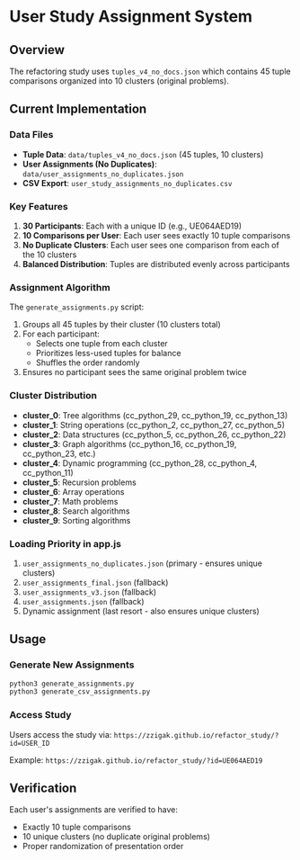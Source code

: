 # User Study Assignment System

## Overview
The refactoring study uses `tuples_v4_no_docs.json` which contains 45 tuple comparisons organized into 10 clusters (original problems).

## Current Implementation

### Data Files
- **Tuple Data**: `data/tuples_v4_no_docs.json` (45 tuples, 10 clusters)
- **User Assignments (No Duplicates)**: `data/user_assignments_no_duplicates.json`
- **CSV Export**: `user_study_assignments_no_duplicates.csv`

### Key Features
1. **30 Participants**: Each with a unique ID (e.g., UE064AED19)
2. **10 Comparisons per User**: Each user sees exactly 10 tuple comparisons
3. **No Duplicate Clusters**: Each user sees one comparison from each of the 10 clusters
4. **Balanced Distribution**: Tuples are distributed evenly across participants

### Assignment Algorithm
The `generate_assignments.py` script:
1. Groups all 45 tuples by their cluster (10 clusters total)
2. For each participant:
   - Selects one tuple from each cluster
   - Prioritizes less-used tuples for balance
   - Shuffles the order randomly
3. Ensures no participant sees the same original problem twice

### Cluster Distribution
- **cluster_0**: Tree algorithms (cc_python_29, cc_python_19, cc_python_13)
- **cluster_1**: String operations (cc_python_2, cc_python_27, cc_python_5)
- **cluster_2**: Data structures (cc_python_5, cc_python_26, cc_python_22)
- **cluster_3**: Graph algorithms (cc_python_16, cc_python_19, cc_python_23, etc.)
- **cluster_4**: Dynamic programming (cc_python_28, cc_python_4, cc_python_11)
- **cluster_5**: Recursion problems
- **cluster_6**: Array operations
- **cluster_7**: Math problems
- **cluster_8**: Search algorithms
- **cluster_9**: Sorting algorithms

### Loading Priority in app.js
1. `user_assignments_no_duplicates.json` (primary - ensures unique clusters)
2. `user_assignments_final.json` (fallback)
3. `user_assignments_v3.json` (fallback)
4. `user_assignments.json` (fallback)
5. Dynamic assignment (last resort - also ensures unique clusters)

## Usage

### Generate New Assignments
```bash
python3 generate_assignments.py
python3 generate_csv_assignments.py
```

### Access Study
Users access the study via: `https://zzigak.github.io/refactor_study/?id=USER_ID`

Example: `https://zzigak.github.io/refactor_study/?id=UE064AED19`

## Verification
Each user's assignments are verified to have:
- Exactly 10 tuple comparisons
- 10 unique clusters (no duplicate original problems)
- Proper randomization of presentation order